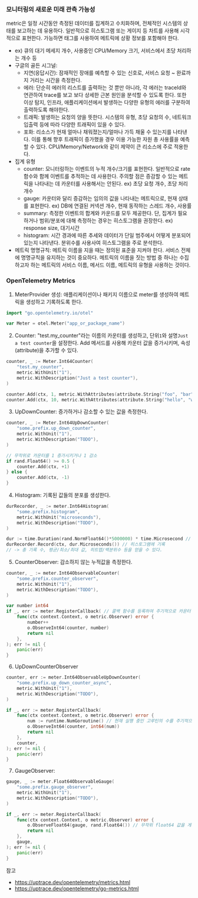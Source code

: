 ### 모니터링의 새로운 미래 관측 가능성 
metric은 일정 시간동안 측정된 데이터를 집계하고 수치화하며, 전체적인 시스템의 상태를 보고하는 데 유용하다. 일반적으로 히스토그램 또는 게이지 등 차트를 사용해 시각적으로 표현한다. 가능하면 태그를 사용하여 메트릭에 상황 정보를 포함해야 한다. 
- ex) 큐의 대기 메세지 개수, 사용중인 CPU/Memory 크기, 서비스에서 초당 처리하는 개수 등
- 구글의 골든 시그널:
    - 지연(응답시간): 잠재적인 장애를 예측할 수 있는 신호로, 서비스 요청 ~ 완료까지 거리는 시간을 측정한다.
    - 에러: 단순히 에러의 리스트를 출력하는 것 뿐만 아니라, 각 에러는 traceId와 연관하여 trace를 보고 보다 상세한 근본 원인을 분석할 수 있도록 한다. 또한 이상 탐지, 인프라, 애플리케이션에서 발생하는 다양한 유형의 에러를 구분하여 출력하도록 해야한다.
    - 트래픽: 발생하는 요청의 양을 뜻한다. 시스템의 유형, 초당 요청의 수, 네트워크 입출력 등에 따라 다양한 트래픽이 있을 수 있다.
    - 포화: 리소스가 현재 얼마나 채워졌는지/얼마나 가득 채울 수 있는지를 나타낸다. 이를 통해 향후 트래픽이 증가했을 경우 이용 가능한 자원 총 사용률을 예측할 수 있다. CPU/Memory/Network와 같이 제약이 큰 리소스에 주로 적용한다.
- 집계 유형
  - counter: 모니터링하는 이벤트의 누적 개수/크기를 표현한다. 일반적으로 rate 함수와 함께 이벤트를 추적하는 데 사용한다. 주의할 점은 증감할 수 있는 메트릭을 나타내는 데 카운터를 사용해서는 안된다. ex) 초당 요청 개수, 초당 처리 개수
  - gauge: 카운터와 달리 증감하는 임의의 값을 나타내는 메트릭으로, 현재 상태를 표현한다. ex) DB에 연결된 커넥션 개수, 현재 동작하는 스레드 개수, 사용률
  - summary: 측정한 이벤트의 합계와 카운드를 모두 제공한다. 단, 집계가 필요하거나 범위/분포에 대해 측정하는 경우는 히스토그램을 권장한다. ex) response size, 대기시간
  - histogram: 시간 경과에 따른 추세와 데이터가 단일 범주에서 어떻게 분포되어있는지 나타낸다. 분위수를 사용사여 히스토그램을 주로 분석한다.
- 메트릭 명명규칙: 메트릭 이름을 지을 때는 정의된 표준을 지켜야 한다. 서비스 전체에 명명규칙을 유지하는 것이 중요하다. 메트릭의 이름을 짓는 방법 중 하나는 수집하고자 하는 메트릭의 서비스 이름, 메서드 이름, 메트릭의 유형을 사용하는 것이다.

### OpenTelemetry Metrics
1. MeterProvider 생성: 애플리케이션이나 패키지 이름으로 meter를 생성하여 메트릭을 생성하고 기록하도록 한다.
```go
import "go.opentelemetry.io/otel"

var Meter = otel.Meter("app_or_package_name")
```
2. Counter: "test.my_counter"라는 이름의 카운터를 생성하고, 단위`1`와 설명`Just a test counter`을 설정한다. Add 메서드를 사용해 카운터 값을 증가시키며, 속성(attribute)을 추가할 수 있다.
```go
counter, _ := Meter.Int64Counter(
    "test.my_counter",
    metric.WithUnit("1"),
    metric.WithDescription("Just a test counter"),
)

counter.Add(ctx, 1, metric.WithAttributes(attribute.String("foo", "bar")))
counter.Add(ctx, 10, metric.WithAttributes(attribute.String("hello", "world")))
```
3. UpDownCounter: 증가하거나 감소할 수 있는 값을 측정한다.
```go
counter, _ := Meter.Int64UpDownCounter(
    "some.prefix.up_down_counter",
    metric.WithUnit("1"),
    metric.WithDescription("TODO"),
)

// 무작위로 카운터를 1 증가시키거나 1 감소
if rand.Float64() >= 0.5 {
    counter.Add(ctx, +1)
} else {
    counter.Add(ctx, -1)
}
```
4. Histogram: 기록된 값들의 분포를 생성한다.
```go
durRecorder, _ := meter.Int64Histogram(
    "some.prefix.histogram",
    metric.WithUnit("microseconds"),
    metric.WithDescription("TODO"),
)

dur := time.Duration(rand.NormFloat64()*5000000) * time.Microsecond // 무작위 지속 시간을 생성 후
durRecorder.Record(ctx, dur.Microseconds()) // 히스토그램에 기록
// -> 총 기록 수, 평균/최소/최대 값, 히트맵/백분위수 등을 얻을 수 있다.
```
5. CounterObserver: 감소하지 않는 누적값을 측정한다.
```go
counter, _ := meter.Int64ObservableCounter(
    "some.prefix.counter_observer",
    metric.WithUnit("1"),
    metric.WithDescription("TODO"),
)

var number int64
if _, err := meter.RegisterCallback( // 콜백 함수를 등록하여 주기적으로 카운터 값을 관찰
    func(ctx context.Context, o metric.Observer) error { 
        number++
        o.ObserveInt64(counter, number)
        return nil
    },
); err != nil {
    panic(err)
}
```
6. UpDownCounterObserver
```go
counter, err := meter.Int64ObservableUpDownCounter(
    "some.prefix.up_down_counter_async",
    metric.WithUnit("1"),
    metric.WithDescription("TODO"),
)

if _, err := meter.RegisterCallback(
    func(ctx context.Context, o metric.Observer) error {
        num := runtime.NumGoroutine() // 현재 실행 중인 고루틴의 수를 주기적으로 관찰
        o.ObserveInt64(counter, int64(num))
        return nil
    },
    counter,
); err != nil {
    panic(err)
}
```
7. GaugeObserver:
```go
gauge, _ := meter.Float64ObservableGauge(
    "some.prefix.gauge_observer",
    metric.WithUnit("1"),
    metric.WithDescription("TODO"),
)

if _, err := meter.RegisterCallback(
    func(ctx context.Context, o metric.Observer) error {
        o.ObserveFloat64(gauge, rand.Float64()) // 무작위 float64 값을 게이지에 기록하고, 주기적으로 관찰
        return nil
    },
    gauge,
); err != nil {
    panic(err)
}
```

참고
- https://uptrace.dev/opentelemetry/metrics.html
- https://uptrace.dev/opentelemetry/go-metrics.html
